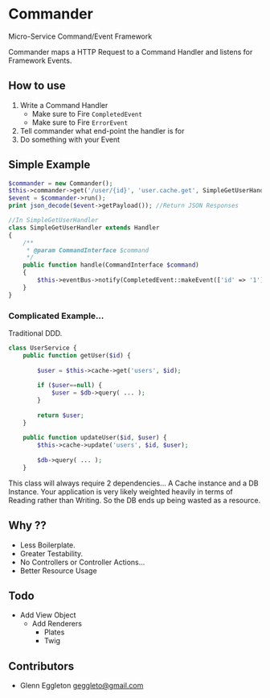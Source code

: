 # Commander

Micro-Service Command/Event Framework

Commander maps a HTTP Request to a Command Handler and listens for Framework Events.

## How to use

1) Write a Command Handler
    - Make sure to Fire `CompletedEvent`
    - Make sure to Fire `ErrorEvent`
2) Tell commander what end-point the handler is for
3) Do something with your Event

## Simple Example

```php
$commander = new Commander();
$this->commander->get('/user/{id}', 'user.cache.get', SimpleGetUserHandler::class);
$event = $commander->run();
print json_decode($event->getPayload()); //Return JSON Responses

//In SimpleGetUserHandler
class SimpleGetUserHandler extends Handler
{
    /**
     * @param CommandInterface $command
     */
    public function handle(CommandInterface $command)
    {
        $this->eventBus->notify(CompletedEvent::makeEvent(['id' => '1'])); //fill in the user info
    }
}
```

### Complicated Example...

Traditional DDD.
```php
class UserService {
    public function getUser($id) {
        
        $user = $this->cache->get('users', $id);
        
        if ($user==null) {
            $user = $db->query( ... );
        }
        
        return $user;
    }
    
    public function updateUser($id, $user) {
        $this->cache->update('users', $id, $user);
        
        $db->query( ... );
    }
```

This class will always require 2 dependencies... A Cache instance and a DB Instance.
Your application is very likely weighted heavily in terms of Reading rather than Writing.
So the DB ends up being wasted as a resource.


## Why ??

- Less Boilerplate. 
- Greater Testability.
- No Controllers or Controller Actions...
- Better Resource Usage

## Todo

- Add View Object
    - Add Renderers
        - Plates
        - Twig


## Contributors

- Glenn Eggleton <geggleto@gmail.com>

